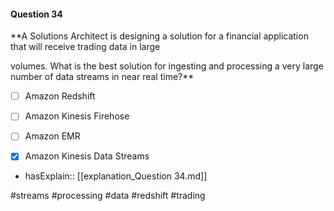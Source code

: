 #### Question  34


**A Solutions Architect is designing a solution for a financial application that will receive trading data in large

volumes. What is the best solution for ingesting and processing a very large number of data streams in near real time?**


- [ ] Amazon Redshift


- [ ] Amazon Kinesis Firehose


- [ ] Amazon EMR


- [x] Amazon Kinesis Data Streams



- hasExplain:: [[explanation_Question  34.md]]

#streams #processing #data #redshift #trading 